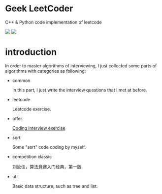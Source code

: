 # Geek LeetCoder

C++ & Python code implementation of leetcode

![](https://img.shields.io/badge/language-C%2B%2B-green) ![](https://img.shields.io/badge/language-Python-red)

# introduction

In order to master algorithms of interviewing, I just collected some parts of algorithms with categories as following:

- common

  In this part, I just write the interview questions that I met at before.
- leetcode

  Leetcode exercise.
  
- offer

  [Coding Interview exercise](https://github.com/zhedahht/CodingInterviewChinese2)
  
- sort

  Some "sort" code coding by myself.

- competition classic

  刘汝佳，算法竞赛入门经典，第一版
  
- util  

  Basic data structure, such as tree and list.
